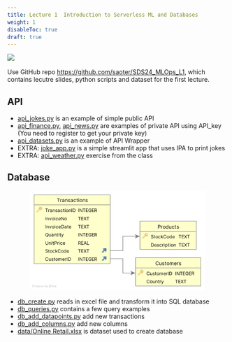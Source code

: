 ```yaml
---
title: Lecture 1  Introduction to Serverless ML and Databases
weight: 1
disableToc: true
draft: true
---
```


![](/ds22/images/corgi_utopia.png)


Use GitHub repo https://github.com/saoter/SDS24_MLOps_L1, which contains lecutre slides, python scripts and dataset for the first lecture. 


## API
- [api_jokes.py](https://github.com/aaubs/ds23/edit/master/content/m6/L1/api_jokes.py) is an example of simple public API
- [api_finance.py](https://github.com/aaubs/ds23/edit/master/content/m6/L1/api_finance.py), [api_news.py](https://github.com/aaubs/ds23/edit/master/content/m6/L1/api_news.py) are examples of private API using API_key (You need to register to get your private key)
- [api_datasets.py](https://github.com/aaubs/ds23/edit/master/content/m6/L1/api_datasets.py) is an example of API Wrapper
- EXTRA: [joke_app.py](https://github.com/aaubs/ds23/edit/master/content/m6/L1/joke_app.py) is a simple streamlit app that uses IPA to print jokes
- EXTRA: [api_weather.py](https://github.com/aaubs/ds23/edit/master/content/m6/L1/api_weather.py) exercise from the class



## Database

<p align="center">
  <img src="images/schema.jpg" alt="Schema" width="400"/>
</p>


- [db_create.py](https://github.com/aaubs/ds23/edit/master/content/m6/L1/db_create.py) reads in excel file and transform it into SQL database
- [db_queries.py](https://github.com/aaubs/ds23/edit/master/content/m6/L1/db_queries.py) contains a few query examples
- [db_add_datapoints.py](https://github.com/aaubs/ds23/edit/master/content/m6/L1/db_add_datapoints.py) add new transactions
- [db_add_columns.py](https://github.com/aaubs/ds23/edit/master/content/m6/L1/db_add_columns.py) add new columns
- [data/Online Retail.xlsx](https://archive.ics.uci.edu/dataset/352/online+retail) is dataset used to create database
